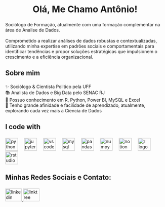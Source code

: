 <h1 align="center">Olá, Me Chamo Antônio!</h1>

###

<p align="left">Sociólogo de Formação, atualmente com uma formação complementar na área de Analise de Dados.<br><br>Comprometido a realizar análises de dados robustas e contextualizadas, utilizando minha expertise em padrões sociais e comportamentais para identificar tendências e propor soluções estratégicas que impulsionem o crescimento e a eficiência organizacional.</p>

###

<h2 align="left">Sobre mim</h2>

###

<p align="left">✨ Sociólogo & Cientista Politico pela UFF<br>📚 Analista de Dados e Big Data pelo SENAC RJ<br>🎯 Possuo conhecimento em R, Python, Power BI, MySQL e Excel<br>🎲 Tenho grande afinidade e facilidade de aprendizado, atualmente, explorando cada vez mais a Ciencia de Dados</p>

###

<h2 align="left">I code with</h2>

###

<div align="left">
  <img src="https://cdn.jsdelivr.net/gh/devicons/devicon/icons/python/python-original.svg" height="40" alt="python logo"  />
  <img width="12" />
  <img src="https://cdn.jsdelivr.net/gh/devicons/devicon/icons/jupyter/jupyter-original.svg" height="40" alt="jupyter logo"  />
  <img width="12" />
  <img src="https://cdn.jsdelivr.net/gh/devicons/devicon/icons/vscode/vscode-original.svg" height="40" alt="vscode logo"  />
  <img width="12" />
  <img src="https://cdn.jsdelivr.net/gh/devicons/devicon/icons/mysql/mysql-original.svg" height="40" alt="mysql logo"  />
  <img width="12" />
  <img src="https://cdn.simpleicons.org/pandas/150458" height="40" alt="pandas logo"  />
  <img width="12" />
  <img src="https://cdn.simpleicons.org/numpy/013243" height="40" alt="numpy logo"  />
  <img width="12" />
  <img src="https://cdn.simpleicons.org/notion/000000" height="40" alt="notion logo"  />
  <img width="12" />
  <img src="https://cdn.simpleicons.org/r/276DC3" height="40" alt="r logo"  />
  <img width="12" />
  <img src="https://cdn.simpleicons.org/rstudioide/75AADB" height="40" alt="rstudio logo"  />
</div>

###

<h2 align="left">Minhas Redes Sociais e Contato:</h2>

###

<div align="left">
  <a href="https://www.linkedin.com/in/antoniokc/" target="_blank">
    <img src="https://raw.githubusercontent.com/maurodesouza/profile-readme-generator/master/src/assets/icons/social/linkedin/default.svg" width="52" height="40" alt="linkedin logo"  />
  </a>
  <a href="linktr.ee/antoniokc_" target="_blank">
    <img src="https://raw.githubusercontent.com/maurodesouza/profile-readme-generator/master/src/assets/icons/social/linktree/default.svg" width="52" height="40" alt="linktree logo"  />
  </a>
</div>

###
